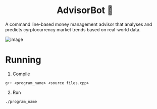 <h1 align="center"> AdvisorBot 🤖 </h1>

A command line-based money management advisor that analyses and predicts cyrptocurrency market trends based on real-world data.

![image](https://user-images.githubusercontent.com/84393679/214247062-b0d025d8-5276-4b5e-b228-775a31e6019b.png)

# Running
1. Compile 

```
g++ <program_name> <source files.cpp> 
```

2. Run 
```
./program_name
```
